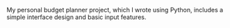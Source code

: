 My personal budget planner project, which I wrote using Python, includes a simple interface design and basic input features.
